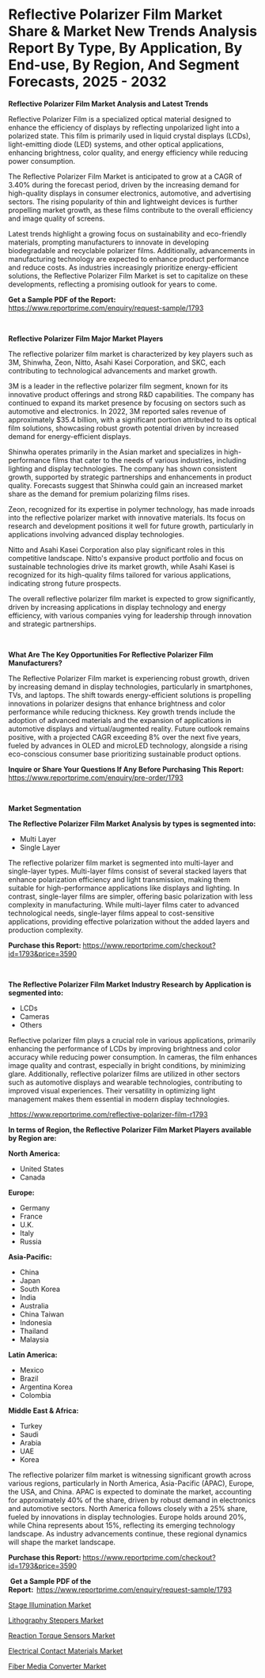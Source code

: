 <p><h1>Reflective Polarizer Film Market Share & Market New Trends Analysis Report By Type, By Application, By End-use, By Region, And Segment Forecasts, 2025 - 2032</h1></p><p><strong>Reflective Polarizer Film Market Analysis and Latest Trends</strong></p>
<p><p>Reflective Polarizer Film is a specialized optical material designed to enhance the efficiency of displays by reflecting unpolarized light into a polarized state. This film is primarily used in liquid crystal displays (LCDs), light-emitting diode (LED) systems, and other optical applications, enhancing brightness, color quality, and energy efficiency while reducing power consumption.</p><p>The Reflective Polarizer Film Market is anticipated to grow at a CAGR of 3.40% during the forecast period, driven by the increasing demand for high-quality displays in consumer electronics, automotive, and advertising sectors. The rising popularity of thin and lightweight devices is further propelling market growth, as these films contribute to the overall efficiency and image quality of screens. </p><p>Latest trends highlight a growing focus on sustainability and eco-friendly materials, prompting manufacturers to innovate in developing biodegradable and recyclable polarizer films. Additionally, advancements in manufacturing technology are expected to enhance product performance and reduce costs. As industries increasingly prioritize energy-efficient solutions, the Reflective Polarizer Film Market is set to capitalize on these developments, reflecting a promising outlook for years to come.</p></p>
<p><strong>Get a Sample PDF of the Report:&nbsp;</strong> <a href="https://www.reportprime.com/enquiry/request-sample/1793?utm_campaign=112&utm_medium=2&utm_source=Github&utm_content=ia&utm_term=18032025&utm_id=reflective-polarizer-film">https://www.reportprime.com/enquiry/request-sample/1793</a></p>
<p>&nbsp;</p>
<p><strong>Reflective Polarizer Film Major Market Players</strong></p>
<p><p>The reflective polarizer film market is characterized by key players such as 3M, Shinwha, Zeon, Nitto, Asahi Kasei Corporation, and SKC, each contributing to technological advancements and market growth.</p><p>3M is a leader in the reflective polarizer film segment, known for its innovative product offerings and strong R&D capabilities. The company has continued to expand its market presence by focusing on sectors such as automotive and electronics. In 2022, 3M reported sales revenue of approximately $35.4 billion, with a significant portion attributed to its optical film solutions, showcasing robust growth potential driven by increased demand for energy-efficient displays.</p><p>Shinwha operates primarily in the Asian market and specializes in high-performance films that cater to the needs of various industries, including lighting and display technologies. The company has shown consistent growth, supported by strategic partnerships and enhancements in product quality. Forecasts suggest that Shinwha could gain an increased market share as the demand for premium polarizing films rises.</p><p>Zeon, recognized for its expertise in polymer technology, has made inroads into the reflective polarizer market with innovative materials. Its focus on research and development positions it well for future growth, particularly in applications involving advanced display technologies.</p><p>Nitto and Asahi Kasei Corporation also play significant roles in this competitive landscape. Nitto's expansive product portfolio and focus on sustainable technologies drive its market growth, while Asahi Kasei is recognized for its high-quality films tailored for various applications, indicating strong future prospects.</p><p>The overall reflective polarizer film market is expected to grow significantly, driven by increasing applications in display technology and energy efficiency, with various companies vying for leadership through innovation and strategic partnerships.</p></p>
<p>&nbsp;</p>
<p><strong>What Are The Key Opportunities For Reflective Polarizer Film Manufacturers?</strong></p>
<p><p>The Reflective Polarizer Film market is experiencing robust growth, driven by increasing demand in display technologies, particularly in smartphones, TVs, and laptops. The shift towards energy-efficient solutions is propelling innovations in polarizer designs that enhance brightness and color performance while reducing thickness. Key growth trends include the adoption of advanced materials and the expansion of applications in automotive displays and virtual/augmented reality. Future outlook remains positive, with a projected CAGR exceeding 8% over the next five years, fueled by advances in OLED and microLED technology, alongside a rising eco-conscious consumer base prioritizing sustainable product options.</p></p>
<p><strong>Inquire or Share Your Questions If Any Before Purchasing This Report:</strong> <a href="https://www.reportprime.com/enquiry/pre-order/1793?utm_campaign=112&utm_medium=2&utm_source=Github&utm_content=ia&utm_term=18032025&utm_id=reflective-polarizer-film">https://www.reportprime.com/enquiry/pre-order/1793</a></p>
<p>&nbsp;</p>
<p><strong>Market Segmentation</strong></p>
<p><strong>The Reflective Polarizer Film Market Analysis by types is segmented into:</strong></p>
<p><ul><li>Multi Layer</li><li>Single Layer</li></ul></p>
<p><p>The reflective polarizer film market is segmented into multi-layer and single-layer types. Multi-layer films consist of several stacked layers that enhance polarization efficiency and light transmission, making them suitable for high-performance applications like displays and lighting. In contrast, single-layer films are simpler, offering basic polarization with less complexity in manufacturing. While multi-layer films cater to advanced technological needs, single-layer films appeal to cost-sensitive applications, providing effective polarization without the added layers and production complexity.</p></p>
<p><strong>Purchase this Report:&nbsp;</strong><a href="https://www.reportprime.com/checkout?id=1793&price=3590&utm_campaign=112&utm_medium=2&utm_source=Github&utm_content=ia&utm_term=18032025&utm_id=reflective-polarizer-film">https://www.reportprime.com/checkout?id=1793&price=3590</a></p>
<p>&nbsp;</p>
<p><strong>The Reflective Polarizer Film Market Industry Research by Application is segmented into:</strong></p>
<p><ul><li>LCDs</li><li>Cameras</li><li>Others</li></ul></p>
<p><p>Reflective polarizer film plays a crucial role in various applications, primarily enhancing the performance of LCDs by improving brightness and color accuracy while reducing power consumption. In cameras, the film enhances image quality and contrast, especially in bright conditions, by minimizing glare. Additionally, reflective polarizer films are utilized in other sectors such as automotive displays and wearable technologies, contributing to improved visual experiences. Their versatility in optimizing light management makes them essential in modern display technologies.</p></p>
<p><a href="https://www.reportprime.com/reflective-polarizer-film-r1793?utm_campaign=112&utm_medium=2&utm_source=Github&utm_content=ia&utm_term=18032025&utm_id=reflective-polarizer-film">&nbsp;https://www.reportprime.com/reflective-polarizer-film-r1793</a></p>
<p><strong>In terms of Region, the Reflective Polarizer Film Market Players available by Region are:</strong></p>
<p>
    <p> <strong> North America: </strong>
        <ul>
            <li>United States</li>
            <li>Canada</li>
        </ul>
        </p> 
    <p> <strong> Europe: </strong>
        <ul>
            <li>Germany</li>
            <li>France</li>
            <li>U.K.</li>
            <li>Italy</li>
            <li>Russia</li>
        </ul>
        </p> 
    <p> <strong> Asia-Pacific: </strong>
        <ul>
            <li>China</li>
            <li>Japan</li>
            <li>South Korea</li>
            <li>India</li>
            <li>Australia</li>
            <li>China Taiwan</li>
            <li>Indonesia</li>
            <li>Thailand</li>
            <li>Malaysia</li>
        </ul>
        </p> 
    <p> <strong> Latin America: </strong>
        <ul>
            <li>Mexico</li>
            <li>Brazil</li>
            <li>Argentina Korea</li>
            <li>Colombia</li>
        </ul>
        </p> 
    <p> <strong> Middle East & Africa: </strong>
        <ul>
            <li>Turkey</li>
            <li>Saudi</li>
            <li>Arabia</li>
            <li>UAE</li>
            <li>Korea</li>
        </ul>
    </p>
    </p>
<p><p>The reflective polarizer film market is witnessing significant growth across various regions, particularly in North America, Asia-Pacific (APAC), Europe, the USA, and China. APAC is expected to dominate the market, accounting for approximately 40% of the share, driven by robust demand in electronics and automotive sectors. North America follows closely with a 25% share, fueled by innovations in display technologies. Europe holds around 20%, while China represents about 15%, reflecting its emerging technology landscape. As industry advancements continue, these regional dynamics will shape the market landscape.</p></p>
<p><strong>Purchase this Report: </strong><a href="https://www.reportprime.com/checkout?id=1793&price=3590&utm_campaign=112&utm_medium=2&utm_source=Github&utm_content=ia&utm_term=18032025&utm_id=reflective-polarizer-film">https://www.reportprime.com/checkout?id=1793&price=3590</a></p>
<p>&nbsp;<strong>Get a Sample PDF of the Report:&nbsp;&nbsp;</strong><a href="https://www.reportprime.com/enquiry/request-sample/1793?utm_campaign=112&utm_medium=2&utm_source=Github&utm_content=ia&utm_term=18032025&utm_id=reflective-polarizer-film">https://www.reportprime.com/enquiry/request-sample/1793</a></p>
<p><strong></strong></p>
<p><p><a href="https://github.com/santosh758595/Market-Research-Report-List-7/blob/main/stage-illumination-market.md?utm_campaign=112&utm_medium=2&utm_source=Github&utm_content=ia&utm_term=18032025&utm_id=reflective-polarizer-film">Stage Illumination Market</a></p><p><a href="https://github.com/delindacallegari68/Market-Research-Report-List-1/blob/main/lithography-steppers-market.md?utm_campaign=112&utm_medium=2&utm_source=Github&utm_content=ia&utm_term=18032025&utm_id=reflective-polarizer-film">Lithography Steppers Market</a></p><p><a href="https://github.com/curinbucan9/Market-Research-Report-List-1/blob/main/reaction-torque-sensors-market.md?utm_campaign=112&utm_medium=2&utm_source=Github&utm_content=ia&utm_term=18032025&utm_id=reflective-polarizer-film">Reaction Torque Sensors Market</a></p><p><a href="https://github.com/klindsey95/Market-Research-Report-List-1/blob/main/electrical-contact-materials-market.md?utm_campaign=112&utm_medium=2&utm_source=Github&utm_content=ia&utm_term=18032025&utm_id=reflective-polarizer-film">Electrical Contact Materials Market</a></p><p><a href="https://github.com/boitafbg/Market-Research-Report-List-1/blob/main/fiber-media-converter-market.md?utm_campaign=112&utm_medium=2&utm_source=Github&utm_content=ia&utm_term=18032025&utm_id=reflective-polarizer-film">Fiber Media Converter Market</a></p></p>